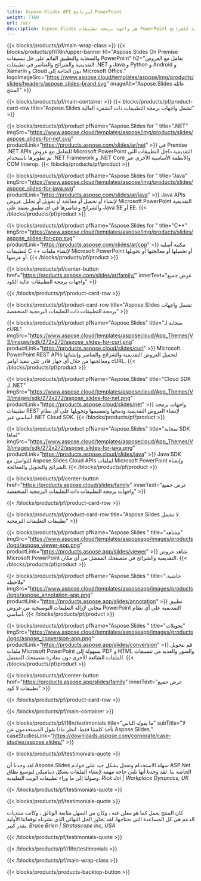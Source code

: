 ```yaml
---
title: Aspose.Slides API لبرنامج PowerPoint
weight: 7160
url: /ar/
description: Aspose.Slides هي واجهة برمجة تطبيقات PowerPoint للتعامل مع العروض التقديمية وتوفر السحابة واجهة برمجة تطبيقات سحابة للشرائح.
---
```


{{< blocks/products/pf/main-wrap-class >}}
{{< blocks/products/pf/i18n/upper-banner h1="Aspose.Slides On Premise والسحابة والتطبيق القائم على حل تنسيقات PowerPoint" h2="تعامل مع العروض التقديمية والشرائح والعناصر في تطبيقات .NET و Java و Python و Android و Xamarin و Cloud دون الحاجة إلى Microsoft Office." logoImageSrc="https://www.aspose.cloud/templates/aspose/img/products/slides/headers/aspose_slides-brand.svg" imageAlt="Aspose.Slides عائلة المنتج" >}}

{{< blocks/products/pf/main-container >}}
{{< blocks/products/pf/product-card-row title="Aspose.Slides تشمل واجهات برمجة التطبيقات ذات الشفرة العالية" >}}

{{< blocks/products/pf/product pfName="Aspose.Slides for " title=".NET" imgSrc="https://www.aspose.cloud/templates/aspose/img/products/slides/aspose_slides-for-net.svg" productLink="https://products.aspose.com/slides/ar/net" >}}
في Premise .NET APIs للتعامل مع عروض Microsoft PowerPoint التقديمية داخل التطبيقات التي تم تطويرها باستخدام .NET Framework و .NET Core والأنظمة الأساسية الأخرى عبر COM Interop.
{{< /blocks/products/pf/product >}}

{{< blocks/products/pf/product pfName="Aspose.Slides for " title="Java" imgSrc="https://www.aspose.cloud/templates/aspose/img/products/slides/aspose_slides-for-java.svg" productLink="https://products.aspose.com/slides/ar/java" >}}
Java APIs لإنشاء أو تحميل أو معالجة أو تحويل أو تحليل عروض Microsoft PowerPoint التقديمية والشرائح وعناصرها في أي تطبيق يعتمد على Java SE أو EE.
{{< /blocks/products/pf/product >}}

{{< blocks/products/pf/product pfName="Aspose.Slides for " title="C++" imgSrc="https://www.aspose.cloud/templates/aspose/img/products/slides/aspose_slides-for-cpp.svg" productLink="https://products.aspose.com/slides/ar/cpp" >}}
مكتبة أصلية لتطبيقات C ++ لإنشاء ملفات Microsoft PowerPoint أو تحميلها أو معالجتها أو تحويلها أو عرضها.
{{< /blocks/products/pf/product >}}

{{< blocks/products/pf/center-button href="https://products.aspose.com/slides/ar/family/" innerText="عرض جميع واجهات برمجة التطبيقات عالية الكود" >}}

{{< /blocks/products/pf/product-card-row >}}

{{< blocks/products/pf/product-card-row title="Aspose.Slides تشمل واجهات برمجة التطبيقات ذات التعليمات البرمجية المنخفضة" >}}

{{< blocks/products/pf/product pfName="Aspose.Slides" title="سحابة لـ cURL" imgSrc="https://www.aspose.cloud/templates/asposecloud/App_Themes/V3/images/sdk/272x272/aspose_slides-for-curl.png" productLink="https://products.aspose.cloud/slides/curl" >}}
Microsoft PowerPoint REST APIs لتحميل العروض التقديمية والشرائح والعناصر وإنشائها ومعالجتها من خلال أي جهاز قادر على تنفيذ أوامر cURL.
{{< /blocks/products/pf/product >}}

{{< blocks/products/pf/product pfName="Aspose.Slides" title="Cloud SDK لـ .NET" imgSrc="https://www.aspose.cloud/templates/asposecloud/App_Themes/V3/images/sdk/272x272/aspose_slides-for-net.png" productLink="https://products.aspose.cloud/slides/net" >}}
واجهات برمجة تطبيقات REST لإنشاء العروض التقديمية ودمجها وتقسيمها وتحويلها على أي نظام أساسي عبر .NET Cloud SDK.
{{< /blocks/products/pf/product >}}

{{< blocks/products/pf/product pfName="Aspose.Slides" title="سحابة SDK لجافا" imgSrc="https://www.aspose.cloud/templates/asposecloud/App_Themes/V3/images/sdk/272x272/aspose_slides-for-java.png" productLink="https://products.aspose.cloud/slides/java" >}}
Java SDK للتواصل مع Aspose.Slides Cloud APIs لملفات Microsoft PowerPoint وإنشاء الشرائح والتحويل والمعالجة.
{{< /blocks/products/pf/product >}}

{{< blocks/products/pf/center-button href="https://products.aspose.cloud/slides/family" innerText="عرض جميع واجهات برمجة التطبيقات ذات التعليمات البرمجية المنخفضة" >}}

{{< /blocks/products/pf/product-card-row >}}

{{< blocks/products/pf/product-card-row title="Aspose.Slides لا تشمل تطبيقات التعليمات البرمجية" >}}

{{< blocks/products/pf/product pfName="Aspose.Slides " title="مشاهد" imgSrc="https://www.aspose.cloud/templates/asposeapp/images/products/logo/aspose_viewer-app.png" productLink="https://products.aspose.app/slides/viewer" >}}
شاهد عروض Microsoft PowerPoint التقديمية والشرائح في متصفحك المفضل من أي مكان.
{{< /blocks/products/pf/product >}}

{{< blocks/products/pf/product pfName="Aspose.Slides " title="حاشية. ملاحظة" imgSrc="https://www.aspose.cloud/templates/asposeapp/images/products/logo/aspose_annotation-app.png" productLink="https://products.aspose.app/slides/annotation" >}}
تطبيق مجاني لإزالة التعليقات التوضيحية من عروض PowerPoint التقديمية على أي نظام أساسي.
{{< /blocks/products/pf/product >}}

{{< blocks/products/pf/product pfName="Aspose.Slides " title="تحويلات" imgSrc="https://www.aspose.cloud/templates/asposeapp/images/products/logo/aspose_conversion-app.png" productLink="https://products.aspose.app/slides/conversion" >}}
قم بتحويل ملفات Microsoft PowerPoint بسهولة إلى PDF و HTML والصور والعديد من تنسيقات الملفات الشائعة الأخرى دون مغادرة متصفحك المفضل.
{{< /blocks/products/pf/product >}}

{{< blocks/products/pf/center-button href="https://products.aspose.app/slides/family" innerText="عرض جميع تطبيقات لا كود" >}}

{{< /blocks/products/pf/product-card-row >}}

{{< /blocks/products/pf/main-container >}}

{{< blocks/products/pf/i18n/testimonials title="ما يقوله الناس" subTitle="لا تأخذ كلمتنا فقط. انظر ماذا يقول المستخدمون عن Aspose.Slides." caseStudiesLink="https://downloads.aspose.com/corporate/case-studies/aspose.slides/" >}}

{{< blocks/products/pf/testimonials-quote >}}
<p class="first">
لقد وجدنا أن Aspose.Slides سهلة الاستخدام وتعمل بشكل جيد على خوادم ASP.Net الخاصة بنا. لقد وجدنا أنها تلبي حاجة مهمة لإنشاء الملفات بشكل ديناميكي لتوسيع نطاق وصولنا إلى ما وراء تطبيقات الويب التقليدية.
 <em>
  Rick Joi | Workplace Dynamics, UK
 </em>
</p>

{{< /blocks/products/pf/testimonials-quote >}}

{{< blocks/products/pf/testimonials-quote >}}
<p class="second">
كان المنتج يعمل كما هو معلن عنه ، وكان من السهل متابعة الوثائق ، وكانت منتديات الدعم هي كل المساعدة التي نحتاجها. لقد تجاوز الحل النهائي الذي نشرناه توقعاتنا الأولية بقدر كبير.
 <em>
  Bruce Brien | Stratascope Inc, USA
 </em>
</p>

{{< /blocks/products/pf/testimonials-quote >}}

{{< /blocks/products/pf/i18n/testimonials >}}

{{< /blocks/products/pf/main-wrap-class >}}

{{< blocks/products/products-backtop-button >}}